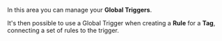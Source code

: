 In this area you can manage your **Global Triggers**.

It's then possible to use a Global Trigger when creating a **Rule**
for a **Tag**, connecting a set of rules to the trigger.